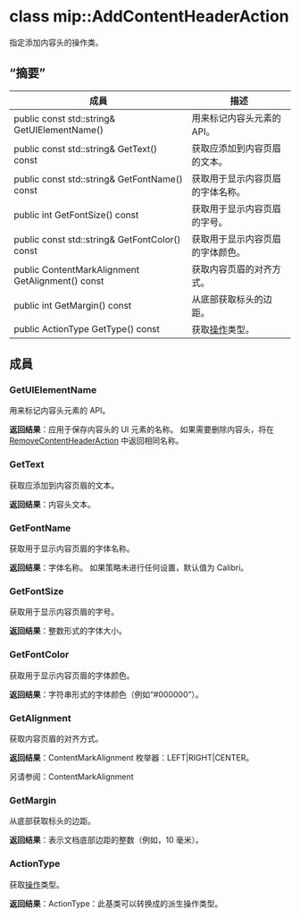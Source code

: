# <a name="class-mipaddcontentheaderaction"></a>class mip::AddContentHeaderAction 
指定添加内容头的操作类。
  
## <a name="summary"></a>“摘要”
 成員                        | 描述                                
--------------------------------|---------------------------------------------
 public const std::string& GetUIElementName()  |  用来标记内容头元素的 API。
 public const std::string& GetText() const  |  获取应添加到内容页眉的文本。
 public const std::string& GetFontName() const  |  获取用于显示内容页眉的字体名称。
 public int GetFontSize() const  |  获取用于显示内容页眉的字号。
 public const std::string& GetFontColor() const  |  获取用于显示内容页眉的字体颜色。
 public ContentMarkAlignment GetAlignment() const  |  获取内容页眉的对齐方式。
 public int GetMargin() const  |  从底部获取标头的边距。
 public ActionType GetType() const  |  获取[操作](class_mip_action.md)类型。
  
## <a name="members"></a>成員
  
### <a name="getuielementname"></a>GetUIElementName
用来标记内容头元素的 API。

  
**返回结果**：应用于保存内容头的 UI 元素的名称。 如果需要删除内容头，将在 [RemoveContentHeaderAction](class_mip_removecontentheaderaction.md) 中返回相同名称。
  
### <a name="gettext"></a>GetText
获取应添加到内容页眉的文本。

  
**返回结果**：内容头文本。
  
### <a name="getfontname"></a>GetFontName
获取用于显示内容页眉的字体名称。

  
**返回结果**：字体名称。 如果策略未进行任何设置，默认值为 Calibri。
  
### <a name="getfontsize"></a>GetFontSize
获取用于显示内容页眉的字号。

  
**返回结果**：整数形式的字体大小。
  
### <a name="getfontcolor"></a>GetFontColor
获取用于显示内容页眉的字体颜色。

  
**返回结果**：字符串形式的字体颜色（例如“#000000”）。
  
### <a name="getalignment"></a>GetAlignment
获取内容页眉的对齐方式。

  
**返回结果**：ContentMarkAlignment 枚举器：LEFT|RIGHT|CENTER。 
  
另请参阅：ContentMarkAlignment
  
### <a name="getmargin"></a>GetMargin
从底部获取标头的边距。

  
**返回结果**：表示文档底部边距的整数（例如，10 毫米）。
  
### <a name="actiontype"></a>ActionType
获取[操作](class_mip_action.md)类型。

  
**返回结果**：ActionType：此基类可以转换成的派生操作类型。